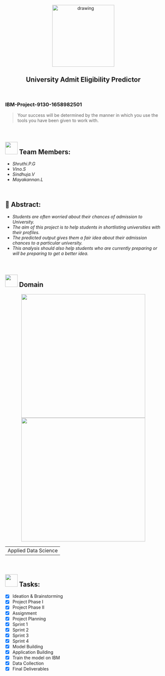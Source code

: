 <br>
<div align="center">
<img src="https://upload.wikimedia.org/wikipedia/commons/5/51/IBM_logo.svg"  align="center" alt="drawing" width="200" />
  <h2 align="center"> University Admit Eligibility Predictor <br></h2>

  </div>
 <br> 
 <h3>IBM-Project-9130-1658982501</h3>  
    
    
> Your success will be determined by the manner in which you use the tools you have been given to work with.  
<br>
  

<h2><img src="https://raw.githubusercontent.com/Tarikul-Islam-Anik/Animated-Fluent-Emojis/master/Emojis/People%20with%20professions/Man%20Technologist%20Light%20Skin%20Tone.png" width="40px"> Team Members: </h2> 
<ul><i>
  <li> Shruthi.P.G </li>
  <li> Vino.S </li>
  <li> Sindhuja.V </li>
  <li> Mayakannan.L </li>
  </i>
  </ul>
<br>
<h2>📃 Abstract:</h2><i>
<ul>
<li>Students are often worried about their chances of admission to University. </li>
<li>The aim of this project is to help students in shortlisting universities with their profiles. </li>
<li>The predicted output gives them a fair idea about their admission chances to a particular university. </li>
<li>This analysis should also help students who are currently preparing or will be preparing to get a better idea. </li>
  </i>
  </ul>
<br>
  
  <h2><img src="https://raw.githubusercontent.com/Tarikul-Islam-Anik/Animated-Fluent-Emojis/master/Emojis/Travel%20and%20places/Rocket.png" width="40px"> Domain</h2>

<p float="middle" align="center">
    <img src="https://raw.githubusercontent.com/blurred-machine/blurred-machine/master/animation.gif" width=400>
    <img src="https://miro.medium.com/max/1400/0*7-8r0x-nRpuJm7bw.gif" width=400>
</p>
<div align="center">
<table> 
  <tr>
    <td>Applied Data Science</td>
  </tr>
 </table>

  </div>
 <br>
  
  <!-- tasks -->
  <h2> <img src="https://raw.githubusercontent.com/Tarikul-Islam-Anik/Animated-Fluent-Emojis/master/Emojis/Hand%20gestures/Mechanical%20Arm.png" width="40px"> Tasks: </h2>
  
- [x] Ideation & Brainstorming <br>
- [x] Project Phase I <br>
- [x] Project Phase II <br>
- [x] Assignment <br>  
- [x] Project Planning <br>
- [x] Sprint 1 <br>
- [x] Sprint 2 <br>
- [x] Sprint 3 <br>
- [x] Sprint 4 <br>
- [x] Model Building <br>
- [x] Application Building <br>
- [x] Train the model on IBM <br>
- [x] Data Collection <br>
- [x] Final Deliverables <br>
